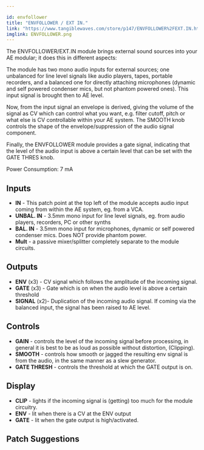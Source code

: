 ```yaml
---

id: envfollower
title: "ENVFOLLOWER / EXT IN."
link: "https://www.tangiblewaves.com/store/p147/ENVFOLLOWER%2FEXT.IN.html"
imglink: ENVFOLLOWER.png
---
```





The ENVFOLLOWER/EXT.IN module brings external sound sources into your AE modular; it does this in different aspects:

The module has two mono audio inputs for external sources; one unbalanced for line level signals like audio players, tapes, portable recorders, and a balanced one for directly attaching microphones (dynamic and self powered condenser mics, but not phantom powered ones). This input signal is brought then to AE level.

Now, from the input signal an envelope is derived, giving the volume of the signal as CV which can control what you want, e.g. filter cutoff, pitch or what else is CV controllable within your AE system. The SMOOTH knob controls the shape of the envelope/suppression of the audio signal component.

Finally, the ENVFOLLOWER module provides a gate signal, indicating that the level of the audio input is above a certain level that can be set with the GATE THRES knob.

Power Consumption: 7 mA

## Inputs

*   **IN** - This patch point at the top left of the module accepts audio input coming from within the AE system, eg. from a VCA.
*   **UNBAL. IN** - 3.5mm mono input for line level signals, eg. from audio players, recorders, PC or other synths
*   **BAL. IN** - 3.5mm mono input for microphones, dynamic or self powered condenser mics. Does NOT provide phantom power.
*   **Mult** - a passive mixer/splitter completely separate to the module circuits.

## Outputs

*   **ENV** (x3) - CV signal which follows the amplitude of the incoming signal.
*   **GATE** (x3) - Gate which is on when the audio level is above a certain threshold
*   **SIGNAL** (x2)- Duplication of the incoming audio signal. If coming via the balanced input, the signal has been raised to AE level.

## Controls

*   **GAIN** - controls the level of the incoming signal before processing, in general it is best to be as loud as possible without distortion, (Clipping).
*   **SMOOTH** - controls how smooth or jagged the resulting env signal is from the audio, in the same manner as a slew generator.
*   **GATE THRESH** - controls the threshold at which the GATE output is on.

## Display

*   **CLIP** - lights if the incoming signal is (getting) too much for the module circuitry.
*   **ENV** - lit when there is a CV at the ENV output
*   **GATE** - lit when the gate output is high/activated.

## Patch Suggestions






